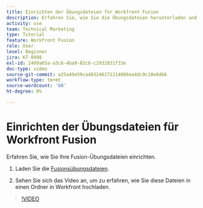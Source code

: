 ```yaml
---
title: Einrichten der Übungsdateien für Workfront Fusion
description: Erfahren Sie, wie Sie die Übungsdateien herunterladen und in einen Ordner in Workfront hochladen können, in [!DNL Adobe Workfront Fusion].
activity: use
team: Technical Marketing
type: Tutorial
feature: Workfront Fusion
role: User
level: Beginner
jira: KT-8998
exl-id: 2499a65a-a3c6-4ba9-82c6-c2932831f33e
doc-type: video
source-git-commit: a25a49e59ca483246271214886ea4dc9c10e8d66
workflow-type: tm+mt
source-wordcount: '60'
ht-degree: 0%

---
```


# Einrichten der Übungsdateien für Workfront Fusion

Erfahren Sie, wie Sie Ihre Fusion-Übungsdateien einrichten.

1. Laden Sie die [Fusionsübungsdateien](/help/assets/fusion-exercise-files.zip).

1. Sehen Sie sich das Video an, um zu erfahren, wie Sie diese Dateien in einen Ordner in Workfront hochladen.

>[!VIDEO](https://video.tv.adobe.com/v/335258/?quality=12&learn=on)
